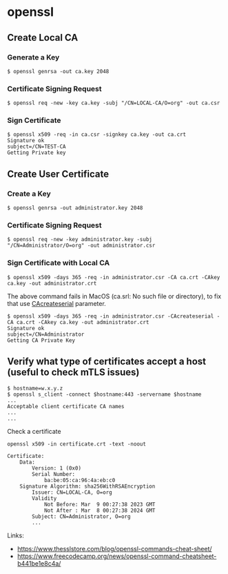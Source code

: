# openssl

## Create Local CA

### Generate a Key

```
$ openssl genrsa -out ca.key 2048
```

### Certificate Signing Request

```
$ openssl req -new -key ca.key -subj "/CN=LOCAL-CA/O=org" -out ca.csr
```

### Sign Certificate

```
$ openssl x509 -req -in ca.csr -signkey ca.key -out ca.crt
Signature ok
subject=/CN=TEST-CA
Getting Private key
```

## Create User Certificate

### Create a Key

```
$ openssl genrsa -out administrator.key 2048
```

### Certificate Signing Request

```
$ openssl req -new -key administrator.key -subj "/CN=Administrator/O=org" -out administrator.csr
```

### Sign Certificate with Local CA

```
$ openssl x509 -days 365 -req -in administrator.csr -CA ca.crt -CAkey ca.key -out administrator.crt
```

The above command fails in MacOS (ca.srl: No such file or directory), to fix that use [CAcreateserial](https://www.openssl.org/docs/man3.0/man1/openssl-x509.html) parameter.

```
$ openssl x509 -days 365 -req -in administrator.csr -CAcreateserial -CA ca.crt -CAkey ca.key -out administrator.crt
Signature ok
subject=/CN=Administrator
Getting CA Private Key
```

## Verify what type of certificates accept a host (useful to check mTLS issues)

```
$ hostname=w.x.y.z
$ openssl s_client -connect $hostname:443 -servername $hostname
...
Acceptable client certificate CA names
...
...
```

Check a certificate

```
openssl x509 -in certificate.crt -text -noout
```
```
Certificate:
    Data:
        Version: 1 (0x0)
        Serial Number:
            ba:be:05:ca:96:4a:eb:c0
    Signature Algorithm: sha256WithRSAEncryption
        Issuer: CN=LOCAL-CA, O=org
        Validity
            Not Before: Mar  9 00:27:38 2023 GMT
            Not After : Mar  8 00:27:38 2024 GMT
        Subject: CN=Administrator, O=org
        ...
```

Links:
- https://www.thesslstore.com/blog/openssl-commands-cheat-sheet/
- https://www.freecodecamp.org/news/openssl-command-cheatsheet-b441be1e8c4a/
